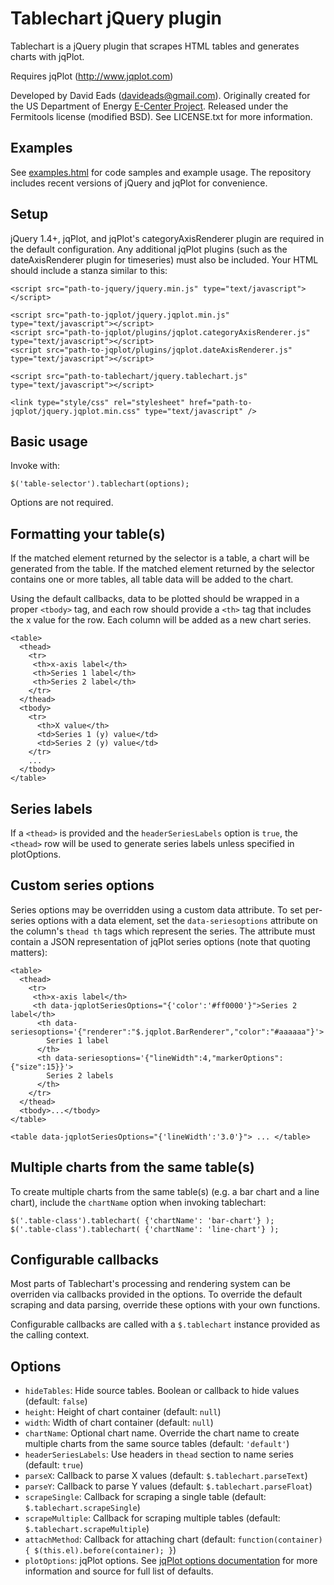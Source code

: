 # Tablechart jQuery plugin

Tablechart is a jQuery plugin that scrapes HTML tables and generates charts with jqPlot.

Requires jqPlot (http://www.jqplot.com)

Developed by David Eads (davideads@gmail.com). Originally created for the US Department of 
Energy [E-Center Project](https://github.com/ecenter/ecenter). Released under the 
Fermitools license (modified BSD). See LICENSE.txt for more information.

## Examples

See [examples.html](examples.html) for code samples and example usage.
The repository includes recent versions of jQuery and jqPlot for convenience.

## Setup

jQuery 1.4+, jqPlot, and jqPlot's categoryAxisRenderer plugin are required
in the default configuration. Any additional jqPlot plugins (such as the 
dateAxisRenderer plugin for timeseries) must also be included. Your HTML should
include a stanza similar to this:

```
<script src="path-to-jquery/jquery.min.js" type="text/javascript"></script>

<script src="path-to-jqplot/jquery.jqplot.min.js" type="text/javascript"></script>
<script src="path-to-jqplot/plugins/jqplot.categoryAxisRenderer.js" type="text/javascript"></script>
<script src="path-to-jqplot/plugins/jqplot.dateAxisRenderer.js" type="text/javascript"></script>

<script src="path-to-tablechart/jquery.tablechart.js" type="text/javascript"></script>

<link type="style/css" rel="stylesheet" href="path-to-jqplot/jquery.jqplot.min.css" type="text/javascript" />
```

## Basic usage

Invoke with:

```
$('table-selector').tablechart(options);
``` 

Options are not required.

## Formatting your table(s)

If the matched element returned by the selector is a table, a chart will
be generated from the table. If the matched element returned by the selector
contains one or more tables, all table data will be added to the chart.

Using the default callbacks, data to be plotted should be wrapped in a proper 
`<tbody>` tag, and each row should provide a `<th>` tag that includes the x 
value for the row. Each column will be added as a new chart series.

```
<table>
  <thead>
    <tr>
     <th>x-axis label</th>
     <th>Series 1 label</th>
     <th>Series 2 label</th>
    </tr>
  </thead>
  <tbody>
    <tr>
      <th>X value</th>
      <td>Series 1 (y) value</td>
      <td>Series 2 (y) value</td>
    </tr>
    ...
  </tbody>
</table>
```

## Series labels

If a `<thead>` is provided and the `headerSeriesLabels` option is `true`, the
`<thead>` row will be used to generate series labels unless specified in
plotOptions.

## Custom series options

Series options may be overridden using a custom data attribute. To set per-series
options with a data element, set the `data-seriesoptions` attribute on the column's 
`thead th` tags which represent the series. The attribute must contain a JSON
representation of jqPlot series options (note that quoting matters):

```
<table>
  <thead>
    <tr>
     <th>x-axis label</th>
     <th data-jqplotSeriesOptions="{'color':'#ff0000'}">Series 2 label</th>
      <th data-seriesoptions='{"renderer":"$.jqplot.BarRenderer","color":"#aaaaaa"}'>
        Series 1 label
      </th>
      <th data-seriesoptions='{"lineWidth":4,"markerOptions":{"size":15}}'>
        Series 2 labels
      </th>
    </tr>
  </thead>
  <tbody>...</tbody>
</table>

<table data-jqplotSeriesOptions="{'lineWidth':'3.0'}"> ... </table>
```

## Multiple charts from the same table(s)

To create multiple charts from the same table(s) (e.g. a bar chart and a
line chart), include the `chartName` option when invoking tablechart:

```
$('.table-class').tablechart( {'chartName': 'bar-chart'} );
$('.table-class').tablechart( {'chartName': 'line-chart'} );
```

## Configurable callbacks

Most parts of Tablechart's processing and rendering system can be overriden
via callbacks provided in the options. To override the default scraping and
data parsing, override these options with your own functions.

Configurable callbacks are called with a `$.tablechart` instance 
provided as the calling context.

## Options

 * `hideTables`: Hide source tables. Boolean or callback to hide values
   (default: `false`)
 * `height`: Height of chart container (default: `null`)
 * `width`: Width of chart container (default: `null`)
 * `chartName`: Optional chart name. Override the chart name to create multiple
   charts from the same source tables (default: `'default'`)
 * `headerSeriesLabels`: Use headers in `thead` section to name series 
   (default: `true`)
 * `parseX`: Callback to parse X values (default: `$.tablechart.parseText`)
 * `parseY`: Callback to parse Y values (default: `$.tablechart.parseFloat`)
 * `scrapeSingle`: Callback for scraping a single table 
   (default: `$.tablechart.scrapeSingle`)
 * `scrapeMultiple`: Callback for scraping multiple tables
   (default: `$.tablechart.scrapeMultiple`)
 * `attachMethod`: Callback for attaching chart
   (default: `function(container) { $(this.el).before(container); }`)
 * `plotOptions`: jqPlot options. See [jqPlot options documentation](http://www.jqplot.com/docs/files/jqPlotOptions-txt.html) for more information and source for full list of defaults.

